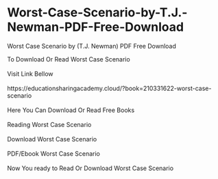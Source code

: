 # Worst-Case-Scenario-by-T.J.-Newman-PDF-Free-Download
Worst Case Scenario by (T.J. Newman) PDF Free Download
<div>To Download Or Read Worst Case Scenario</div>
<div>&nbsp;</div>
<div>Visit Link Bellow</div>
<div>&nbsp;</div>
<div>https://educationsharingacademy.cloud/?book=210331622-worst-case-scenario</div>
<div>&nbsp;</div>
<div>Here You Can Download Or Read Free Books</div>
<div>&nbsp;</div>
<div>Reading Worst Case Scenario</div>
<div>&nbsp;</div>
<div>Download Worst Case Scenario</div>
<div>&nbsp;</div>
<div>PDF/Ebook Worst Case Scenario</div>
<div>&nbsp;</div>
<div>Now You ready to Read Or Download Worst Case Scenario</div>
<div>&nbsp;</div>
